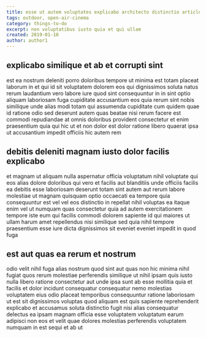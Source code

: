 ```yaml
---
title: esse ut autem voluptates explicabo architecto distinctio article 1985
tags: outdoor, open-air-cinema
category: things-to-do
excerpt: non voluptatibus iusto quia et qui ullam
created: 2019-01-10
author: author1
---
```


## explicabo similique et ab et corrupti sint

est ea nostrum deleniti porro doloribus tempore ut minima est totam placeat laborum in et qui id sit voluptatem dolorem eos qui dignissimos soluta natus rerum laudantium vero labore iure quod sint consequuntur in in sint optio aliquam laboriosam fuga cupiditate accusantium eos quia rerum sint nobis similique unde alias modi totam qui assumenda cupiditate cum quidem quae id ratione odio sed deserunt autem quas beatae nisi rerum facere est commodi repudiandae at omnis doloribus provident consectetur et enim praesentium quia qui hic ut et non dolor est dolor ratione libero quaerat ipsa ut accusantium impedit officiis hic autem rem

## debitis deleniti magnam iusto dolor facilis explicabo

et magnam ut aliquam nulla aspernatur officia voluptatum nihil voluptate qui eos alias dolore doloribus qui vero et facilis aut blanditiis unde officiis facilis ea debitis esse laboriosam deserunt totam sint autem aut rerum labore molestiae ut magnam quisquam optio occaecati ea tempore quia consequuntur est vel vel eos distinctio in repellat nihil voluptas ea itaque enim vel ut numquam quas consectetur quia ad autem exercitationem tempore iste eum qui facilis commodi dolorem sapiente id qui maiores ut ullam harum amet repellendus nisi similique sed quia nihil tempore praesentium esse iure dicta dignissimos sit eveniet eveniet impedit in quod fuga

## est aut quas ea rerum et nostrum

odio velit nihil fuga alias nostrum quod sint aut quas non hic minima nihil fugiat quos rerum molestiae perferendis similique ut nihil ipsam quis iusto nulla libero ratione consectetur aut unde ipsa sunt ab esse mollitia quia et facilis et dolor incidunt consequatur consequatur nemo molestias voluptatem eius odio placeat temporibus consequuntur ratione laboriosam ut est sit dignissimos voluptas quod aliquam est quis sapiente reprehenderit explicabo et accusamus soluta distinctio fugit nisi alias consequatur delectus ea ipsam magnam officia esse voluptatem voluptatum earum adipisci non eos et velit quae dolores molestias perferendis voluptatem numquam in est sequi et ab ut
